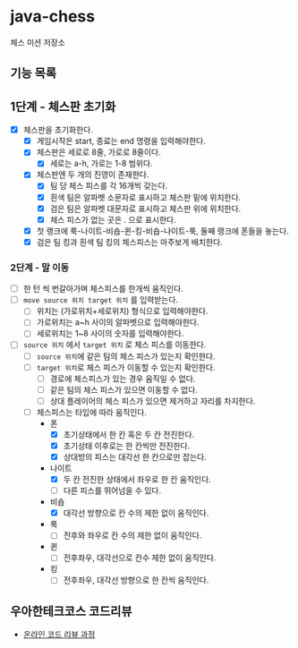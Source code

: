 # java-chess

체스 미션 저장소

## 기능 목록
## 1단계 - 체스판 초기화
- [x]  체스판을 초기화한다.
    - [x]  게임시작은 start, 종료는 end 명령을 입력해야한다.
    - [x]  체스판은 세로로 8줄, 가로로 8줄이다.
        - [x] 세로는 a-h, 가로는 1-8 범위다.
    - [x]  체스판엔 두 개의 진영이 존재한다.
        - [x]  팀 당 체스 피스를 각 16개씩 갖는다.
        - [x]  흰색 팀은 알파벳 소문자로 표시하고 체스판 밑에 위치한다.
        - [x]  검은 팀은 알파벳 대문자로 표시하고 체스판 위에 위치한다.
        - [x]  체스 피스가 없는 곳은 . 으로 표시한다.
    - [x]  첫 랭크에 룩-나이트-비숍-퀸-킹-비숍-나이트-룩, 둘째 랭크에 폰들을 놓는다.
    - [x]  검은 팀 킹과 흰색 팀 킹의 체스피스는 마주보게 배치한다.

### 2단계 - 말 이동
- [ ]  한 턴 씩 번갈아가며 체스피스를 한개씩 움직인다.
- [ ]  `move source 위치 target 위치` 를 입력받는다.
    - [ ]  위치는 (가로위치+세로위치) 형식으로 입력해야한다.
    - [ ]  가로위치는 a~h 사이의 알파벳으로 입력해야한다.
    - [ ]  세로위치는 1~8 사이의 숫자를 입력해야한다.
- [ ]  `source 위치` 에서 `target 위치` 로 체스 피스를 이동한다.
    - [ ]  `source 위치`에 같은 팀의 체스 피스가 있는지 확인한다.
    - [ ]  `target 위치`로 체스 피스가 이동할 수 있는지 확인한다.
        - [ ]  경로에 체스피스가 있는 경우 움직일 수 없다.
        - [ ]  같은 팀의 체스 피스가 있으면 이동할 수 없다.
        - [ ]  상대 플레이어의 체스 피스가 있으면 제거하고 자리를 차지한다.
    - [ ] 체스피스는 타입에 따라 움직인다.
      * 폰
        - [x] 초기상태에서 한 칸 혹은 두 칸 전진한다.
        - [x] 초기상태 이후로는 한 칸씩만 전진한다.
        - [x] 상대방의 피스는 대각선 한 칸으로만 잡는다.
      * 나이트
        - [x] 두 칸 전진한 상태에서 좌우로 한 칸 움직인다. 
        - [ ] 다른 피스를 뛰어넘을 수 있다.
      * 비숍
        - [x] 대각선 방향으로 칸 수의 제한 없이 움직인다. 
      * 룩
        - [ ] 전후와 좌우로 칸 수의 제한 없이 움직인다.
      * 퀸
        - [ ] 전후좌우, 대각선으로 칸수 제한 없이 움직인다.
      * 킹
        - [ ] 전후좌우, 대각선 방향으로 한 칸씩 움직인다.

## 우아한테크코스 코드리뷰

- [온라인 코드 리뷰 과정](https://github.com/woowacourse/woowacourse-docs/blob/master/maincourse/README.md)
